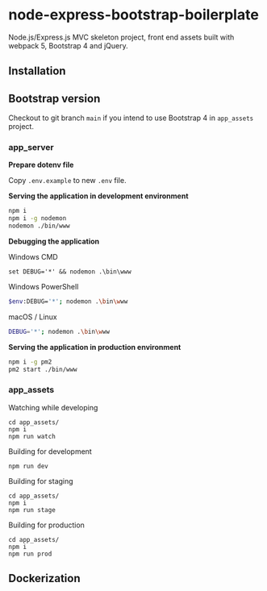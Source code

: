 # node-express-bootstrap-boilerplate

Node.js/Express.js MVC skeleton project, front end assets built with webpack 5, Bootstrap 4 and jQuery.

## Installation

## Bootstrap version

Checkout to git branch `main` if you intend to use Bootstrap 4 in `app_assets` project.

### app_server

**Prepare dotenv file**

Copy `.env.example` to new `.env` file.

**Serving the application in development environment**

```sh
npm i
npm i -g nodemon
nodemon ./bin/www
```

**Debugging the application**

Windows CMD

```
set DEBUG='*' && nodemon .\bin\www
```

Windows PowerShell

```sh
$env:DEBUG='*'; nodemon .\bin\www
```

macOS / Linux

```sh
DEBUG='*'; nodemon .\bin\www
```

**Serving the application in production environment**

```sh
npm i -g pm2
pm2 start ./bin/www
```

### app_assets

Watching while developing

```
cd app_assets/
npm i
npm run watch
```

Building for development

```
npm run dev
```

Building for staging

```
cd app_assets/
npm i
npm run stage
```

Building for production

```
cd app_assets/
npm i
npm run prod
```

## Dockerization

